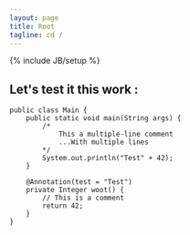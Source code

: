 ```yaml
---
layout: page
title: Root
tagline: cd /
---
```

{% include JB/setup %}

## Let's test it this work :

    public class Main {
        public static void main(String args) {
            /*
                This a multiple-line comment
                ...With multiple lines
            */
            System.out.println("Test" + 42);
        }
        
        @Annotation(test = "Test")
        private Integer woot() {
            // This is a comment
            return 42;
        }
    }

